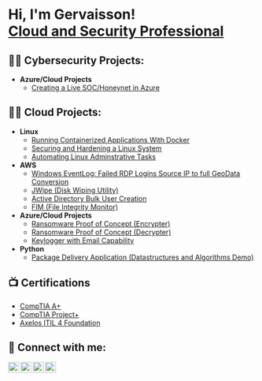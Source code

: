 <h1>Hi, I'm Gervaisson! <br/><a href="https://www.linkedin.com/in/gvpluviose/">Cloud and Security Professional</a>

<h2>👨‍💻 Cybersecurity Projects:</h2>

- <b>Azure/Cloud Projects</b>
  - [Creating a Live SOC/Honeynet in Azure](https://github.com/gvpluviose/Cloud-SOC)

<h2>👨‍💻 Cloud Projects:</h2>

- <b>Linux</b>
  - [Running Containerized Applications With Docker](https://github.com/joshmadakor1/Algorithms-Practice)
  - [Securing and Hardening a Linux System](https://github.com/joshmadakor1/4chan-Image-Analysis-Middleware-C964)
  - [Automating Linux Adminstrative Tasks](https://github.com/joshmadakor1/4chan-Image-Analysis-Middleware-C964)
- <b>AWS</b>
  - [Windows EventLog: Failed RDP Logins Source IP to full GeoData Conversion](https://github.com/joshmadakor1/Sentinel-Lab)
  - [JWipe (Disk Wiping Utility)](https://github.com/joshmadakor1/Jwipe.PowerShell)
  - [Active Directory Bulk User Creation](https://github.com/joshmadakor1/AD_PS)
  - [FIM (File Integrity Monitor)](https://github.com/joshmadakor1/PowerShell-Integrity-FIM)
- <b>Azure/Cloud Projects</b>
  - [Ransomware Proof of Concept (Encrypter)](https://github.com/joshmadakor1/EncrypterPOC)
  - [Ransomware Proof of Concept (Decrypter)](https://github.com/joshmadakor1/DecrypterPOC)
  - [Keylogger with Email Capability](https://github.com/joshmadakor1/Key-Logger-With-Email)
- <b>Python</b>
  - [Package Delivery Application (Datastructures and Algorithms Demo)](https://github.com/joshmadakor1/Package-Delivery-Pathfinding-Algorithm)

<h2>📺 Certifications</h2>

- [CompTIA A+](https://www.youtube.com/watch?v=a83ASGn_V_s)
- [CompTIA Project+](https://www.youtube.com/watch?v=uHy3oM7NnoU)
- [Axelos ITIL 4 Foundation](https://www.youtube.com/watch?v=N-L9hklSlNk)


<h2> 🤳 Connect with me:</h2>

[<img align="left" alt="JoshMadakor | YouTube" width="22px" src="https://cdn.jsdelivr.net/npm/simple-icons@v3/icons/youtube.svg" />][youtube]
[<img align="left" alt="JoshMadakor | Twitter" width="22px" src="https://cdn.jsdelivr.net/npm/simple-icons@v3/icons/twitter.svg" />][twitter]
[<img align="left" alt="JoshMadakor | LinkedIn" width="22px" src="https://cdn.jsdelivr.net/npm/simple-icons@v3/icons/linkedin.svg" />][linkedin]
[<img align="left" alt="JoshMadakor | Instagram" width="22px" src="https://cdn.jsdelivr.net/npm/simple-icons@v3/icons/instagram.svg" />][instagram]

[twitter]: https://twitter.com/gvpluviose
[youtube]: https://www.youtube.com/c/
[instagram]: https://www.instagram.com/gvpluviose/
[linkedin]: https://linkedin.com/in/gvpluviose
